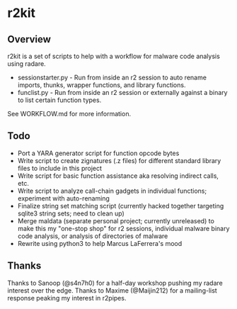 # r2kit

## Overview

r2kit is a set of scripts to help with a workflow for malware code analysis using radare.

* sessionstarter.py - Run from inside an r2 session to auto rename imports, thunks, wrapper functions, and library functions.
* funclist.py - Run from inside an r2 session or externally against a binary to list certain function types.

See WORKFLOW.md for more information.

## Todo

* Port a YARA generator script for function opcode bytes
* Write script to create zignatures (.z files) for different standard library files to include in this project
* Write script for basic function assistance aka resolving indirect calls, etc.
* Write script to analyze call-chain gadgets in individual functions; experiment with auto-renaming
* Finalize string set matching script (currently hacked together targeting sqlite3 string sets; need to clean up)
* Merge maldata (separate personal project; currently unreleased) to make this my "one-stop shop" for r2 sessions, individual malware binary code analysis, or analysis of directories of malware
* Rewrite using python3 to help Marcus LaFerrera's mood

## Thanks

Thanks to Sanoop (@s4n7h0) for a half-day workshop pushing my radare interest over the edge.
Thanks to Maxime (@Maijin212) for a mailing-list response peaking my interest in r2pipes.